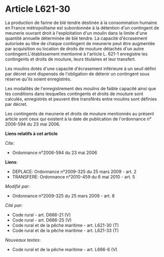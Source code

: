 # Article L621-30

La production de farine de blé tendre destinée à la consommation humaine en France métropolitaine est subordonnée à la
détention d'un contingent de meunerie ouvrant droit à l'exploitation d'un moulin dans la limite d'une quantité annuelle
déterminée de blé tendre. La capacité d'écrasement autorisée au titre de chaque contingent de meunerie peut être augmentée
par acquisition ou location de droits de mouture détachés d'un autre contingent.L'établissement mentionné à l'article L.
621-1 enregistre les contingents et droits de mouture, leurs titulaires et leur transfert. 

Les moulins dotés d'une capacité d'écrasement inférieure à un seuil défini par décret sont dispensés de l'obligation de
détenir un contingent sous réserve qu'ils soient enregistrés. 

Les modalités de l'enregistrement des moulins de faible capacité ainsi que les conditions dans lesquelles contingents et
droits de mouture sont calculés, enregistrés et peuvent être transférés entre moulins sont définies par décret. 

Les contingents de meunerie et droits de mouture mentionnés au présent article sont ceux qui existent à la date de
publication de l'ordonnance n° 2006-594 du 23 mai 2006.

**Liens relatifs à cet article**

_Cite_:

  - Ordonnance n°2006-594 du 23 mai 2006

**Liens**:

  - DEPLACE: Ordonnance n°2009-325 du 25 mars 2009 - art. 2
  - TRANSFERE: Ordonnance n°2010-459 du 6 mai 2010 - art. 5

_Modifié par_:

  - Ordonnance n°2009-325 du 25 mars 2009 - art. 8

_Cité par_:

  - Code rural - art. D666-21 (V)
  - Code rural - art. D666-25 (V)
  - Code rural et  de la pêche maritime - art. L621-30 (T)
  - Code rural et  de la pêche maritime - art. L621-33 (T)

_Nouveaux textes_:

  - Code rural et  de la pêche maritime - art. L666-6 (V)
